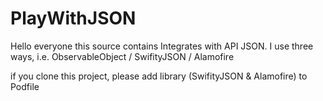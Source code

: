# PlayWithJSON
Hello everyone this source contains Integrates with API JSON.
I use three ways, i.e. ObservableObject / SwifityJSON / Alamofire

if you clone this project, please add library (SwifityJSON & Alamofire) to Podfile 
